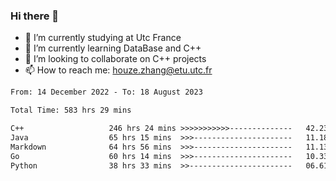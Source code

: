 ### Hi there 👋
- 🔭 I’m currently studying at Utc France
- 🌱 I’m currently learning DataBase and C++
- 👯 I’m looking to collaborate on C++ projects
- 📫 How to reach me: houze.zhang@etu.utc.fr

<!--START_SECTION:waka-->

```txt
From: 14 December 2022 - To: 18 August 2023

Total Time: 583 hrs 29 mins

C++                   246 hrs 24 mins >>>>>>>>>>>--------------   42.23 %
Java                  65 hrs 15 mins  >>>----------------------   11.18 %
Markdown              64 hrs 56 mins  >>>----------------------   11.13 %
Go                    60 hrs 14 mins  >>>----------------------   10.33 %
Python                38 hrs 33 mins  >>-----------------------   06.61 %
```

<!--END_SECTION:waka-->

